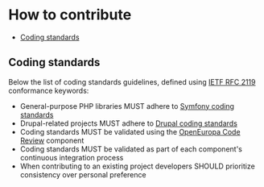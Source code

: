 # How to contribute

- [Coding standards](coding-standards)

## Coding standards

Below the list of coding standards guidelines, defined using [IETF RFC 2119](https://www.ietf.org/rfc/rfc2119.txt) conformance keywords:

- General-purpose PHP libraries MUST adhere to [Symfony coding standards](https://symfony.com/doc/current/contributing/code/standards.html)
- Drupal-related projects MUST adhere to [Drupal coding standards](https://www.drupal.org/docs/develop/standards/coding-standards)
- Coding standards MUST be validated using the [OpenEuropa Code Review](https://github.com/openeuropa/code-review) component
- Coding standards MUST be validated as part of each component's continuous integration process
- When contributing to an existing project developers SHOULD prioritize consistency over personal preference
